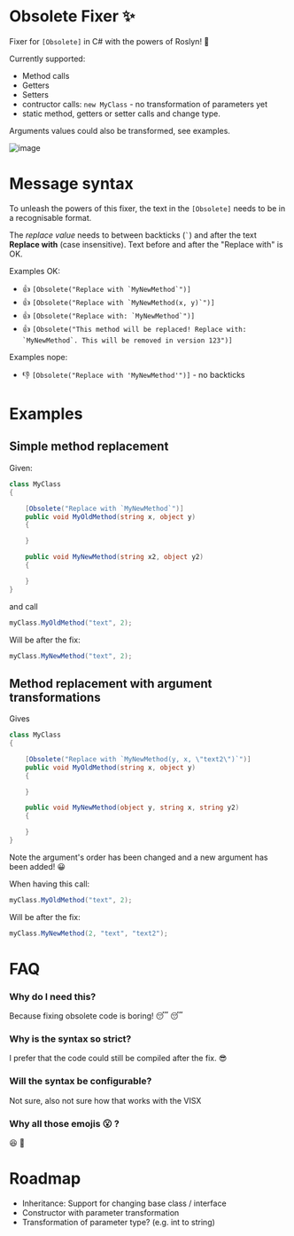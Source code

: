 # Obsolete Fixer :sparkles:

Fixer for `[Obsolete]` in C# with the powers of Roslyn! :gem:

Currently supported:

- Method calls
- Getters
- Setters
- contructor calls: `new MyClass` - no transformation of parameters yet
- static method, getters or setter calls and change type.

Arguments values could also be transformed, see examples.

![image](https://user-images.githubusercontent.com/5808377/63803023-39565980-c914-11e9-8287-5bdc096de1fd.png)




# Message syntax
To unleash the powers of this fixer, the text in the `[Obsolete]` needs to be in a recognisable format. 

The *replace value* needs to between backticks (`` ` ``) and after the text **Replace with** (case insensitive). Text before and after the "Replace with" is OK.

Examples OK:

- :+1: ``[Obsolete("Replace with `MyNewMethod`")]``
- :+1: ``[Obsolete("Replace with `MyNewMethod(x, y)`")]``
- :+1: ``[Obsolete("Replace with: `MyNewMethod`")]``
- :+1: ``[Obsolete("This method will be replaced! Replace with: `MyNewMethod`. This will be removed in version 123")]``

Examples nope:

- :-1:  `[Obsolete("Replace with 'MyNewMethod'")]` - no backticks

# Examples

## Simple method replacement

Given:
```c#
class MyClass
{

    [Obsolete("Replace with `MyNewMethod`")]
    public void MyOldMethod(string x, object y)
    {

    }

    public void MyNewMethod(string x2, object y2)
    {

    }
}
```
and call
```c#
myClass.MyOldMethod("text", 2);
```

Will be after the fix:
```c#
myClass.MyNewMethod("text", 2);
```

## Method replacement with argument transformations

Gives
```c#
class MyClass
{

    [Obsolete("Replace with `MyNewMethod(y, x, \"text2\")`")]
    public void MyOldMethod(string x, object y)
    {

    }

    public void MyNewMethod(object y, string x, string y2)
    {

    }
}
```
Note the argument's order has been changed and a new argument has been added! :grinning:

When having this call:
```c#
myClass.MyOldMethod("text", 2);
```

Will be after the fix:
```c#
myClass.MyNewMethod(2, "text", "text2");
```

# FAQ

### Why do I need this?
Because fixing obsolete code is boring! :sleeping: :sleeping:

### Why is the syntax so strict?
I prefer that the code could still be compiled after the fix. :sunglasses:

### Will the syntax be configurable?
Not sure, also not sure how that works with the VISX

### Why all those emojis :open_mouth: ?

:satisfied: :see_no_evil:


# Roadmap

- Inheritance: Support for changing base class / interface
- Constructor with parameter transformation
- Transformation of parameter type? (e.g. int to string)
